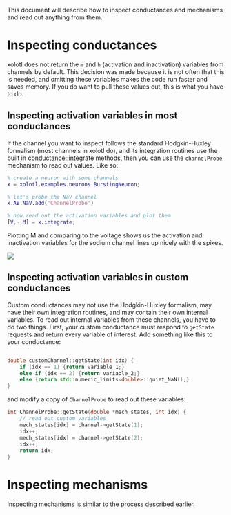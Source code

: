 This document will describe how to inspect conductances and mechanisms
and read out anything from them. 


# Inspecting conductances

xolotl does not return the `m` and `h` (activation and 
inactivation) variables from channels by default. This decision was 
made because it is not often that this is needed, and omitting 
these variables makes the code run faster and saves memory. If you do
want to pull these values out, this is what you have to do.

## Inspecting activation variables in most conductances

If the channel you want to inspect follows the standard Hodgkin-Huxley
formalism (most channels in xolotl do), and its integration routines
use the built in [conductance::integrate](https://github.com/sg-s/xolotl/blob/master/c%2B%2B/extra_methods.hpp) methods, then you can use the 
`channelProbe` mechanism to read out values. Like so:

```matlab
% create a neuron with some channels
x = xolotl.examples.neurons.BurstingNeuron;

% let's probe the NaV channel
x.AB.NaV.add('ChannelProbe')

% now read out the activation variables and plot them
[V,~,M] = x.integrate;

```

Plotting M and comparing to the voltage shows us the activation and inactivation variables for the sodium channel lines up nicely with the spikes. 

![](https://user-images.githubusercontent.com/6005346/101928009-18665600-3ba3-11eb-95e6-9c7606e5f42d.png)


## Inspecting activation variables in custom conductances

Custom conductances may not use the Hodgkin-Huxley formalism, may have
their own integration routines, and may contain their own internal variables. To read out internal variables from these channels, you have
to do two things. First, your custom conductance must respond to `getState` requests and return every variable of interest. Add something like this to your conductance:

```C++

double customChannel::getState(int idx) {
    if (idx == 1) {return variable_1;}  
    else if (idx == 2) {return variable_2;}
    else {return std::numeric_limits<double>::quiet_NaN();}
}

```

and modify a copy of `ChannelProbe` to read out these variables:

```C++
int ChannelProbe::getState(double *mech_states, int idx) {
    // read out custom variables
    mech_states[idx] = channel->getState(1);
    idx++;
    mech_states[idx] = channel->getState(2);
    idx++;
    return idx;
}

```

# Inspecting mechanisms

Inspecting mechanisms is similar to the process described earlier. 
